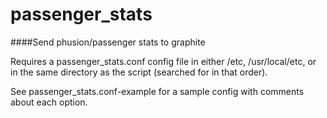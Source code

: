 # passenger_stats

####Send phusion/passenger stats to graphite

Requires a passenger_stats.conf config file in either /etc, /usr/local/etc, or in the same directory as the script (searched for in that order).

 See passenger_stats.conf-example for a sample config with comments about each option.


